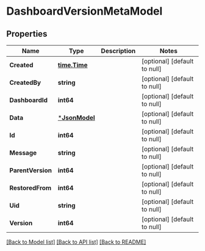 # DashboardVersionMetaModel

## Properties
Name | Type | Description | Notes
------------ | ------------- | ------------- | -------------
**Created** | [**time.Time**](time.Time.md) |  | [optional] [default to null]
**CreatedBy** | **string** |  | [optional] [default to null]
**DashboardId** | **int64** |  | [optional] [default to null]
**Data** | [***JsonModel**](Json.md) |  | [optional] [default to null]
**Id** | **int64** |  | [optional] [default to null]
**Message** | **string** |  | [optional] [default to null]
**ParentVersion** | **int64** |  | [optional] [default to null]
**RestoredFrom** | **int64** |  | [optional] [default to null]
**Uid** | **string** |  | [optional] [default to null]
**Version** | **int64** |  | [optional] [default to null]

[[Back to Model list]](../README.md#documentation-for-models) [[Back to API list]](../README.md#documentation-for-api-endpoints) [[Back to README]](../README.md)


